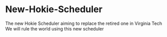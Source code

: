 # New-Hokie-Scheduler
The new Hokie Scheduler aiming to replace the retired one in Virginia Tech
We will rule the world using this new scheduler
